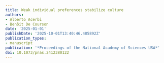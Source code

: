 ```yaml
---
title: Weak individual preferences stabilize culture
authors:
- Alberto Acerbi
- Benôit De Courson
date: '2025-01-01'
publishDate: '2025-10-01T13:40:46.485892Z'
publication_types:
- manuscript
publication: '*Proceedings of the National Academy of Sciences USA*'
doi: 10.1073/pnas.2412380122
---
```

